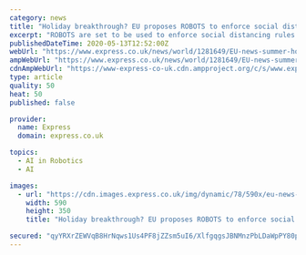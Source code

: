 ```yaml
---
category: news
title: "Holiday breakthrough? EU proposes ROBOTS to enforce social distancing at tourist hotspots"
excerpt: "ROBOTS are set to be used to enforce social distancing rules at tourist destinations under plans drawn up by the European Union to save summer holidays."
publishedDateTime: 2020-05-13T12:52:00Z
webUrl: "https://www.express.co.uk/news/world/1281649/EU-news-summer-holiday-travel-social-distancing-coronavirus-latest-update"
ampWebUrl: "https://www.express.co.uk/news/world/1281649/EU-news-summer-holiday-travel-social-distancing-coronavirus-latest-update/amp"
cdnAmpWebUrl: "https://www-express-co-uk.cdn.ampproject.org/c/s/www.express.co.uk/news/world/1281649/EU-news-summer-holiday-travel-social-distancing-coronavirus-latest-update/amp"
type: article
quality: 50
heat: 50
published: false

provider:
  name: Express
  domain: express.co.uk

topics:
  - AI in Robotics
  - AI

images:
  - url: "https://cdn.images.express.co.uk/img/dynamic/78/590x/eu-news-summer-holiday-ursula-von-der-leyen-1281649.jpg?r=1589373999732"
    width: 590
    height: 350
    title: "Holiday breakthrough? EU proposes ROBOTS to enforce social distancing at tourist hotspots"

secured: "qyYRXrZEWVqB8HrNqws1Us4PF8jZZsm5uI6/XlfgqgsJBNMnzPbLDaWpPY80pEq/V8daArvOm45Ona0cNEiT5aYm8wZBpom2mbzD3o1DF0Q/7XdH6K0NLe82ZNopOe8NR96gVcRflCgH8UqXEJzHx0sAWZ1gkkdpwrGlTCHBBprwksC80fUn8xgKPZ0L+Rm0ANo+IUN5pv5vp+Z4aeVzp92yw78MUy2MFRyA2nzNLUtRZP7ayp61wwfren6B0HGy3BBmqh4IL/DfZtGTJwAmD9F/ewaDylN3KRioxJJCynzFvVl/6KlY7CSyYu5+RR2A;WOfl5Pft+tGq+EnVHFs4ag=="
---
```


